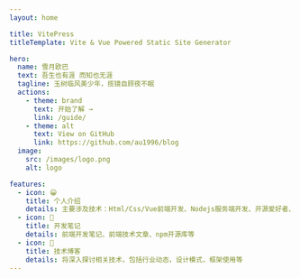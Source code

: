 ```yaml
---
layout: home

title: VitePress
titleTemplate: Vite & Vue Powered Static Site Generator

hero:
  name: 雪月欧巴
  text: 吾生也有涯 而知也无涯
  tagline: 玉树临风美少年，揽镜自顾夜不眠
  actions:
    - theme: brand
      text: 开始了解 →
      link: /guide/
    - theme: alt
      text: View on GitHub
      link: https://github.com/au1996/blog
  image:
    src: /images/logo.png
    alt: logo

features:
  - icon: 😀
    title: 个人介绍
    details: 主要涉及技术：Html/Css/Vue前端开发、Nodejs服务端开发、开源爱好者、Linux
  - icon: 📝
    title: 开发笔记
    details: 前端开发笔记、前端技术文章、npm开源库等
  - icon: 🌱
    title: 技术博客
    details: 将深入探讨相关技术，包括行业动态，设计模式，框架使用等
---
```


<style>
:root {
  --vp-home-hero-name-color: transparent;
  --vp-home-hero-name-background: -webkit-linear-gradient(120deg, #bd34fe 30%, #41d1ff);
  /* --vp-home-hero-image-background-image: linear-gradient(-45deg, #bd34fe 50%, #47caff 50%); */
  --vp-home-hero-image-filter: blur(44px);
}

@media (min-width: 640px) {
  :root {
    --vp-home-hero-image-filter: blur(56px);
  }
}

@media (min-width: 960px) {
  :root {
    --vp-home-hero-image-filter: blur(68px);
  }
}
</style>
